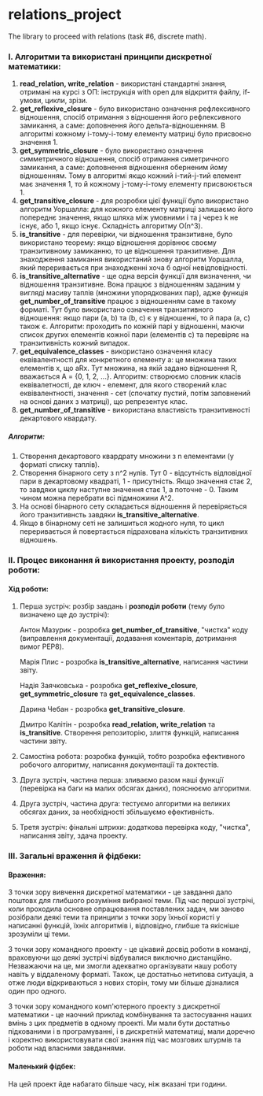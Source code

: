 # relations_project
The library to proceed with relations (task #6, discrete math).

### I. Алгоритми та використані принципи дискретної математики:
1) **read_relation, write_relation** - використані стандартні знання, отримані на курсі з ОП: інструкція with open для відкриття файлу, if-умови, цикли, зрізи.
2) **get_reflexive_closure** - було використано означення рефлексивного відношення, спосіб отримання з відношення його рефлексивного замикання, а саме: доповнення його дельта-відношенням. В алгоритмі кожному і-тому-і-тому елементу матриці було присвоєно значення 1.
3) **get_symmetric_closure** - було використано означення симметричного відношення, спосіб отримання симетричного замикання, а саме: доповнення відношення оберненим йому відношенням. Тому в алгоритмі якщо кожний і-тий-j-тий елемент має значення 1, то й кожному j-тому-і-тому елементу присвоюється 1.
4) **get_transitive_closure** - для розробки цієї функції було використано алгоритм Уоршалла: для кожного елементу матриці залишаємо його попереднє значення, якщо шляха між умовними i та j через k не існує, або 1, якщо існує. Складність алгоритму О(n^3).
5) **is_transitive** - для перевірки, чи відношення транзитивне, було використано теорему: якщо відношення дорівнює своєму транзитивному замиканню, то це відношення транзитивне. Для знаходження замикання використаний знову алгоритм Уоршалла, який переривається при знаходженні хоча б одної невідповідності.
6) **is_transitive_alternative** - ще одна версія функції для визначення, чи відношення транзитивне. Вона працює з відношенням заданим у вигляді масиву таплів (множини упорядкованих пар), адже функція **get_number_of_transitive** працює з відношенням саме в такому форматі. Тут було використано означення транзитивного відношення: якщо пари (a, b) та (b, c) є у відношенні, то й пара (a, c) також є. Алгоритм: проходить по кожній парі у відношенні, маючи список других елементів кожної пари (елементів с) та перевіряє на транзитивність кожний випадок.
7) **get_equivalence_classes** - використано означення класу еквівалентності для конкретного елементу а: це множина таких елементів х, що aRx. Тут множина, на якій задано відношення R, вважається А = {0, 1, 2, ...}. Алгоритм: створюємо словник класів еквівалетності, де ключ - елемент, для якого створений клас еквівалентності, значення - сет (спочатку пустий, потім заповнений на основі даних з матриці), що репрезентує клас.
8) **get_number_of_transitive** - використана властивість транзитивності декартового квардату.
##### Алгоритм:
1. Створення декартового квардрату множини з n елементами (у форматі списку таплів).
2. Створення бінарного сету з n^2 нулів. Тут 0 - відсутність відповідної пари в декартовому квадраті, 1 - присутність. Якщо значення стає 2, то завдяки циклу наступне значення стає 1, а поточне - 0. Таким чином можна перебрати всі підмножини А^2.
3. На основі бінарного сету складається відношення й перевіряється його транзитивнсть завдяки **is_transitive_alternative**.
4. Якщо в бінарному сеті не залишиться жодного нуля, то цикл переривається й повертається підрахована кількість транзитивних відношень.

### II. Процес виконання й використання проекту, розподіл роботи:
#### Хід роботи:
1) Перша зустріч: розбір завдань і **розподіл роботи** (тему було визначено ще до зустрічі):

    Антон Мазурик - розробка **get_number_of_transitive**, "чистка" коду (виправлення документації, додавання коментарів, дотримання вимог PEP8).

    Марія Плис - розробка **is_transitive_alternative**, написання частини звіту.

    Надія Заячковська - розробка **get_reflexive_closure**, **get_symmetric_closure** та **get_equivalence_classes**.

    Дарина Чебан - розробка **get_transitive_closure**.

    Дмитро Калітін - розробка **read_relation, write_relation** та **is_transitive**. Створення репозиторію, злиття функцій, написання частини звіту.
    
2) Самостіна робота: розробка функцій, тобто розробка ефективного робочого алгоритму, написання документації та доктестів.
3) Друга зустріч, частина перша: зливаємо разом наші функції (перевірка на баги на малих обсягах даних), пояснюємо алгоритми.
4) Друга зустріч, частина друга: тестуємо алгоритми на великих обсягах даних, за необхідності збільшуємо ефективність.
5) Третя зустріч: фінальні штрихи: додаткова перевірка коду, "чистка", написання звіту, здача проекту.

### III. Загальні враження й фідбеки:
#### Враження:
З точки зору вивчення дискретної математики - це завдання дало поштовх для глибшого розуміння вибраної теми. Під час першої зустрічі, коли проходила основне опрацювання поставлених задач, ми заново розібрали деякі теми та принципи з точки зору їхньої користі у написанні функцій, їхніх алгоритмів і, відповідно, глибше та якісніше зрозуміли ці теми.

З точки зору командного проекту - це цікавий досвід роботи в команді, враховуючи що деякі зустрічі відбувалися виключно дистанційно. Незважаючи на це, ми змогли адекватно організувати нашу роботу навіть у віддаленому форматі. Також, це достатньо нетипова ситуація, а отже люди відкриваються з нових сторін, тому ми більше дізналися один про одного.

З точки зору командного комп'ютерного проекту з дискретної математики - це наочний приклад комбінування та застосування наших вмінь з цих предметів в одному проекті. Ми мали бути достатньо підкованими і в програмуванні, і в дискретній математиці, мали доречно і коректно використовувати свої знання під час мозгових штурмів та роботи над власними завданнями.
#### Маленький фідбек:
На цей проект йде набагато більше часу, ніж вказані три години.
